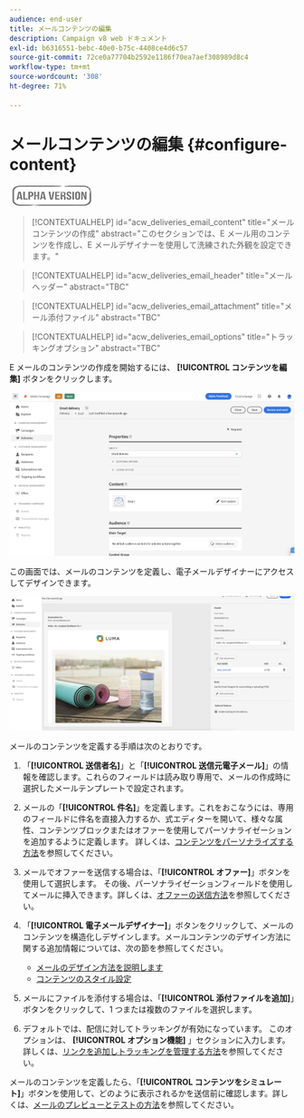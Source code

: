 ```yaml
---
audience: end-user
title: メールコンテンツの編集
description: Campaign v8 web ドキュメント
exl-id: b6316551-bebc-40e0-b75c-4408ce4d6c57
source-git-commit: 72ce0a77704b2592e1186f70ea7aef308989d8c4
workflow-type: tm+mt
source-wordcount: '308'
ht-degree: 71%

---
```


# メールコンテンツの編集 {#configure-content}

![](../assets/do-not-localize/badge.png)

>[!CONTEXTUALHELP]
>id="acw_deliveries_email_content"
>title="メールコンテンツの作成"
>abstract="このセクションでは、E メール用のコンテンツを作成し、E メールデザイナーを使用して洗練された外観を設定できます。"

>[!CONTEXTUALHELP]
>id="acw_deliveries_email_header"
>title="メールヘッダー"
>abstract="TBC"

>[!CONTEXTUALHELP]
>id="acw_deliveries_email_attachment"
>title="メール添付ファイル"
>abstract="TBC"

>[!CONTEXTUALHELP]
>id="acw_deliveries_email_options"
>title="トラッキングオプション"
>abstract="TBC"

E メールのコンテンツの作成を開始するには、 **[!UICONTROL コンテンツを編集]** ボタンをクリックします。

![](assets/edit-content.png)

この画面では、メールのコンテンツを定義し、電子メールデザイナーにアクセスしてデザインできます。

![](assets/content-dashboard.png)

メールのコンテンツを定義する手順は次のとおりです。

1. 「**[!UICONTROL 送信者名]**」と「**[!UICONTROL 送信元電子メール]**」の情報を確認します。これらのフィールドは読み取り専用で、メールの作成時に選択したメールテンプレートで設定されます。

1. メールの「**[!UICONTROL 件名]**」を定義します。これをおこなうには、専用のフィールドに件名を直接入力するか、式エディターを開いて、様々な属性、コンテンツブロックまたはオファーを使用してパーソナライゼーションを追加するように定義します。 詳しくは、[コンテンツをパーソナライズする方法](../personalization/personalize.md)を参照してください。

1. メールでオファーを送信する場合は、「**[!UICONTROL オファー]**」ボタンを使用して選択します。 その後、パーソナライゼーションフィールドを使用してメールに挿入できます。詳しくは、[オファーの送信方法](offers.md)を参照してください。

1. 「**[!UICONTROL 電子メールデザイナー]**」ボタンをクリックして、メールのコンテンツを構造化しデザインします。メールコンテンツのデザイン方法に関する追加情報については、次の節を参照してください。

   * [メールのデザイン方法を説明します](create-email-content.md)
   * [コンテンツのスタイル設定](get-started-email-style.md)

1. メールにファイルを添付する場合は、「**[!UICONTROL 添付ファイルを追加]**」ボタンをクリックして、1 つまたは複数のファイルを選択します。

   <!--limitation on size + number of files?-->

1. デフォルトでは、配信に対してトラッキングが有効になっています。 このオプションは、 **[!UICONTROL オプション機能]** 」セクションに入力します。 詳しくは、[リンクを追加しトラッキングを管理する方法](message-tracking.md)を参照してください。

メールのコンテンツを定義したら、「**[!UICONTROL コンテンツをシミュレート]**」ボタンを使用して、どのように表示されるかを送信前に確認します。詳しくは、[メールのプレビューとテストの方法](../preview-test/preview-test.md)を参照してください。

<!-- show screenshot showing an email fully configured + highlight the simulate content button-->
